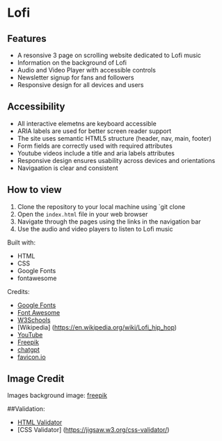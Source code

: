 # Lofi

## Features

- A resonsive 3 page on scrolling website dedicated to Lofi music
- Information on the background of Lofi 
- Audio and Video Player with accessible controls
- Newsletter signup for fans and followers
- Responsive design for all devices and users

## Accessibility
- All interactive elemetns are keyboard accessible
- ARIA labels are used for better screen reader support
- The site uses semantic HTML5 structure (header, nav, main, footer)
- Form fields are correctly used with required attributes
- Youtube videos include a title and aria labels attributes
- Responsive design ensures usability across devices and orientations
- Navigaation is clear and consistent

## How to view
1. Clone the repository to your local machine using `git clone
2. Open the `index.html` file in your web browser
3. Navigate through the pages using the links in the navigation bar
4. Use the audio and video players to listen to Lofi music



Built with:
- HTML
- CSS
- Google Fonts
- fontawesome

Credits:
- [Google Fonts](https://fonts.google.com/)
- [Font Awesome](https://fontawesome.com/)
- [W3Schools](https://www.w3schools.com/)
- [Wikipedia] (https://en.wikipedia.org/wiki/Lofi_hip_hop)
- [YouTube](https://www.youtube.com/)
- [Freepik](https://www.freepik.com/)
- [chatgpt](https://chat.openai.com/)
- [favicon.io](https://favicon.io/)

## Image Credit

Images
background image: [freepik](https://www.freepik.com/free-ai-image/beautiful-office-space-cartoon-style_94942448.htm)


##Validation:

- [HTML Validator](https://validator.w3.org/)
- [CSS Validator] (https://jigsaw.w3.org/css-validator/)